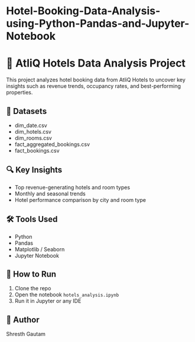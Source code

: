 # Hotel-Booking-Data-Analysis-using-Python-Pandas-and-Jupyter-Notebook
# 🏨 AtliQ Hotels Data Analysis Project

This project analyzes hotel booking data from AtliQ Hotels to uncover key insights such as revenue trends, occupancy rates, and best-performing properties.

## 📁 Datasets
- dim_date.csv
- dim_hotels.csv
- dim_rooms.csv
- fact_aggregated_bookings.csv
- fact_bookings.csv

## 🔍 Key Insights
- Top revenue-generating hotels and room types
- Monthly and seasonal trends
- Hotel performance comparison by city and room type

## 🛠️ Tools Used
- Python
- Pandas
- Matplotlib / Seaborn
- Jupyter Notebook

## 🚀 How to Run
1. Clone the repo
2. Open the notebook `hotels_analysis.ipynb`
3. Run it in Jupyter or any IDE

## 📌 Author
Shresth Gautam
